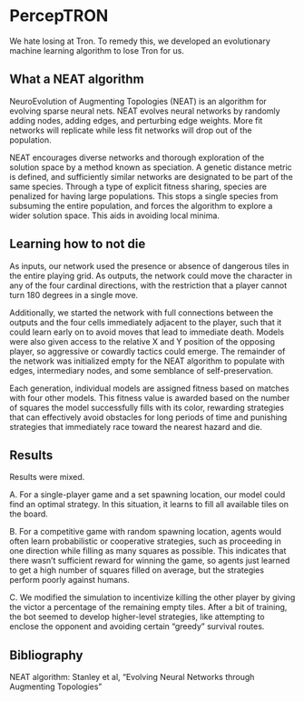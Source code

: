 # PercepTRON
We hate losing at Tron. To remedy this, we  developed an evolutionary machine learning algorithm to lose Tron for us. 

## What a NEAT algorithm

NeuroEvolution of Augmenting Topologies (NEAT) is an algorithm for evolving sparse neural nets. NEAT evolves neural networks by randomly adding nodes, adding edges, and perturbing edge weights. More fit networks will replicate while less fit networks will drop out of the population.

NEAT encourages diverse networks and thorough exploration of the solution space by a method known as speciation. A genetic distance metric is defined, and sufficiently similar networks are designated to be part of the same species. Through a type of explicit fitness sharing, species are penalized for having large populations. This stops a single species from subsuming the entire population, and forces the algorithm to explore a wider solution space. This aids in avoiding local minima.

## Learning how to not die

As inputs, our network used the presence or absence of dangerous tiles in the entire playing grid. As outputs, the network could move the character in any of the four cardinal directions, with the restriction that a player cannot turn 180 degrees in a single move.

Additionally, we started the network with full connections between the outputs and the four cells immediately adjacent to the player, such that it could learn early on to avoid moves that lead to immediate death. Models were also given access to the relative X and Y position of the opposing player, so aggressive or cowardly tactics could emerge. The remainder of the network was initialized empty for the NEAT algorithm to populate with edges, intermediary nodes, and some semblance of self-preservation.

Each generation, individual models are assigned fitness based on matches with four other models. This fitness value is awarded based on the number of squares the model successfully fills with its color, rewarding strategies that can effectively avoid obstacles for long periods of time and punishing strategies that immediately race toward the nearest hazard and die.

## Results

Results were mixed.

A. For a single-player game and a set spawning location, our model could find an optimal strategy. In this situation, it learns to fill all available tiles on the board.

B. For a competitive game with random spawning location, agents would often learn probabilistic or cooperative strategies, such as proceeding in one direction while filling as many squares as possible. This indicates that there wasn’t sufficient reward for winning the game, so agents just learned to get a high number of squares filled on average, but the strategies perform poorly against humans.

C. We modified the simulation to incentivize killing the other player by giving the victor a percentage  of the remaining empty tiles. After a bit of training, the bot seemed to develop  higher-level strategies, like attempting to enclose the opponent and avoiding certain “greedy” survival routes.

## Bibliography

NEAT algorithm: Stanley et al, “Evolving Neural Networks through Augmenting Topologies”

